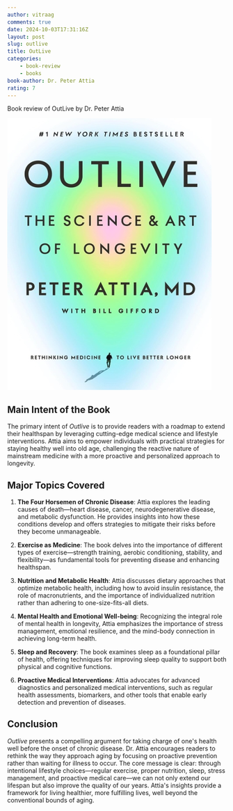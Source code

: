 ```yaml
---
author: vitraag
comments: true
date: 2024-10-03T17:31:16Z
layout: post
slug: outlive 
title: OutLive
categories:
    - book-review
    - books
book-author: Dr. Peter Attia
rating: 7
---
```

Book review of OutLive by Dr. Peter Attia

![OutLive](assets/images/books/outlive.jpg)

## Main Intent of the Book

The primary intent of *Outlive* is to provide readers with a roadmap to extend their healthspan by leveraging cutting-edge medical science and lifestyle interventions. Attia aims to empower individuals with practical strategies for staying healthy well into old age, challenging the reactive nature of mainstream medicine with a more proactive and personalized approach to longevity.

## Major Topics Covered

1. **The Four Horsemen of Chronic Disease**: Attia explores the leading causes of death—heart disease, cancer, neurodegenerative disease, and metabolic dysfunction. He provides insights into how these conditions develop and offers strategies to mitigate their risks before they become unmanageable.

2. **Exercise as Medicine**: The book delves into the importance of different types of exercise—strength training, aerobic conditioning, stability, and flexibility—as fundamental tools for preventing disease and enhancing healthspan.

3. **Nutrition and Metabolic Health**: Attia discusses dietary approaches that optimize metabolic health, including how to avoid insulin resistance, the role of macronutrients, and the importance of individualized nutrition rather than adhering to one-size-fits-all diets.

4. **Mental Health and Emotional Well-being**: Recognizing the integral role of mental health in longevity, Attia emphasizes the importance of stress management, emotional resilience, and the mind-body connection in achieving long-term health.

5. **Sleep and Recovery**: The book examines sleep as a foundational pillar of health, offering techniques for improving sleep quality to support both physical and cognitive functions.

6. **Proactive Medical Interventions**: Attia advocates for advanced diagnostics and personalized medical interventions, such as regular health assessments, biomarkers, and other tools that enable early detection and prevention of diseases.

## Conclusion

*Outlive* presents a compelling argument for taking charge of one's health well before the onset of chronic disease. Dr. Attia encourages readers to rethink the way they approach aging by focusing on proactive prevention rather than waiting for illness to occur. The core message is clear: through intentional lifestyle choices—regular exercise, proper nutrition, sleep, stress management, and proactive medical care—we can not only extend our lifespan but also improve the quality of our years. Attia's insights provide a framework for living healthier, more fulfilling lives, well beyond the conventional bounds of aging.


